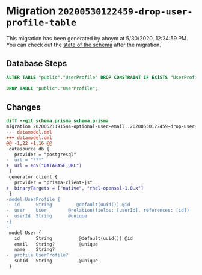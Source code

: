 # Migration `20200530122459-drop-user-profile-table`

This migration has been generated by ahoym at 5/30/2020, 12:24:59 PM.
You can check out the [state of the schema](./schema.prisma) after the migration.

## Database Steps

```sql
ALTER TABLE "public"."UserProfile" DROP CONSTRAINT IF EXiSTS "UserProfile_userId_fkey";

DROP TABLE "public"."UserProfile";
```

## Changes

```diff
diff --git schema.prisma schema.prisma
migration 20200521191544-optional-user-email..20200530122459-drop-user-profile-table
--- datamodel.dml
+++ datamodel.dml
@@ -1,22 +1,16 @@
 datasource db {
   provider = "postgresql"
-  url = "***"
+  url = env("DATABASE_URL")
 }
 generator client {
   provider = "prisma-client-js"
+  binaryTargets = ["native", "rhel-openssl-1.0.x"]
 }
-model UserProfile {
-  id      String         @default(uuid()) @id
-  user    User        @relation(fields: [userId], references: [id])
-  userId  String      @unique
-}
-
 model User {
   id      String          @default(uuid()) @id
   email   String?         @unique
   name    String?
-  profile UserProfile?
   subId   String          @unique
 }
```


